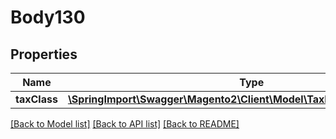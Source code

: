 # Body130

## Properties
Name | Type | Description | Notes
------------ | ------------- | ------------- | -------------
**taxClass** | [**\SpringImport\Swagger\Magento2\Client\Model\TaxDataTaxClassInterface**](TaxDataTaxClassInterface.md) |  | 

[[Back to Model list]](../README.md#documentation-for-models) [[Back to API list]](../README.md#documentation-for-api-endpoints) [[Back to README]](../README.md)


